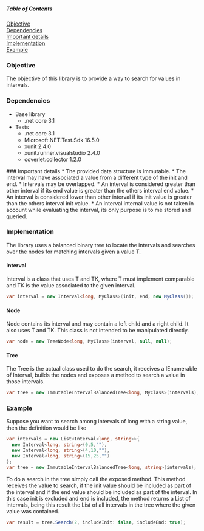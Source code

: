 ##### Table of Contents  
[Objective](#Objective)  
[Dependencies](#Dependencies)    
[Important details](#ImportantDetails)  
[Implementation](#Implementation)  
[Example](#Example)  

### Objective  
The objective of this library is to provide a way to search for values in intervals.
### Dependencies
* Base library
    * .net core 3.1
* Tests
    * .net core 3.1
    * Microsoft.NET.Test.Sdk 16.5.0
    * xunit 2.4.0
    * xunit.runner.visualstudio 2.4.0
    * coverlet.collector 1.2.0
<a name="ImportantDetails"/>
### Important details  
* The provided data structure is immutable.
* The interval may have associated a value from a different type of the init and end.
* Intervals may be overlapped.
* An interval is considered greater than other interval if its end value is greater than the others interval end value.
* An interval is considered lower than other interval if its init value is greater than the others interval init value.
* An interval internal value is not taken in account while evaluating the interval, its only purpose is to me stored and queried.
  
### Implementation  
The library uses a balanced binary tree to locate the intervals and searches over the nodes for matching intervals given a value T.
#### Interval
Interval is a class that uses T and TK, where T must implement comparable and TK is the value associated to the given interval.
```c#
var interval = new Interval<long, MyClass>(init, end, new MyClass());
```
#### Node
Node contains its interval and may contain a left child and a right child. It also uses T and TK. This class is not intended to be manipulated directly.
```c#
var node = new TreeNode<long, MyClass>(interval, null, null);
```
#### Tree
The Tree is the actual class used to do the search, it receives a IEnumerable of Interval, builds the nodes and exposes a method to search a value in those intervals.
```c#
var tree = new ImmutableIntervalBalancedTree<long, MyClass>(intervals);
```

### Example
Suppose you want to search among intervals of long with a string value, then the definition would be like
```c#
var intervals = new List<Interval<long, string>>{
  new Interval<long, string>(0,5,""),
  new Interval<long, string>(4,10,""),
  new Interval<long, string>(15,25,"")
};
var tree = new ImmutableIntervalBalancedTree<long, string>(intervals);
```
To do a search in the tree simply call the exposed method. This method receives the value to search, if the init value should be included as part of the interval and if the end value should be included as part of the interval. In this case init is excluded and end is included, the method returns a List of intervals, being this result the List of all intervals in the tree where the given value was contained.
```c#
var result = tree.Search(2, includeInit: false, includeEnd: true);
```
